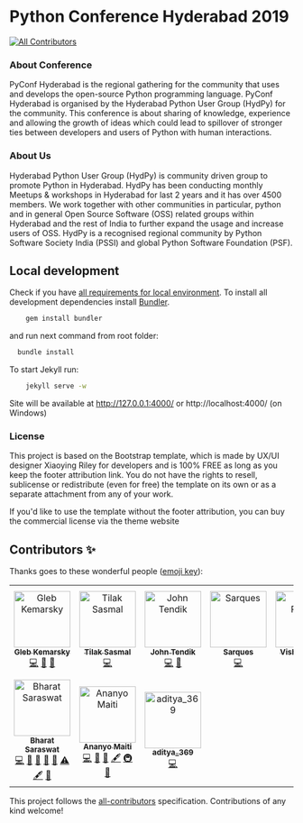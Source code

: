 # Python Conference Hyderabad 2019
[![All Contributors](https://img.shields.io/badge/all_contributors-10-orange.svg?style=flat-square)](#contributors)

### About Conference

PyConf Hyderabad is the regional gathering for the community that uses and develops the open-source Python programming language. PyConf Hyderabad is organised by the Hyderabad Python User Group (HydPy) for the community. This conference is about sharing of knowledge, experience and allowing the growth of ideas which could lead to spillover of stronger ties between developers and users of Python with human interactions.


### About Us

Hyderabad Python User Group (HydPy) is community driven group to promote Python in Hyderabad. HydPy has been conducting monthly Meetups & workshops in Hyderabad for last 2 years and it has over 4500 members. We work together with other communities in particular, python and in general Open Source Software (OSS) related groups within Hyderabad and the rest of India to further expand the usage and increase users of OSS. HydPy is a recognised regional community by Python Software Society India (PSSI) and global Python Software Foundation (PSF).


## Local development

Check if you have [all requirements for local environment](http://jekyllrb.com/docs/installation/).
To install all development dependencies install [Bundler](http://bundler.io/).
```bash
    gem install bundler
```
and run next command from root folder:

```bash
  bundle install
```  

To start Jekyll run:
```bash
    jekyll serve -w
```
Site will be available at http://127.0.0.1:4000/ or http://localhost:4000/ (on Windows)



### License
This project is based on the Bootstrap template, which is made by UX/UI designer Xiaoying Riley for developers and is 100% FREE as long as you keep the footer attribution link. You do not have the rights to resell, sublicense or redistribute (even for free) the template on its own or as a separate attachment from any of your work.

If you'd like to use the template without the footer attribution, you can buy the commercial license via the theme website
## Contributors ✨

Thanks goes to these wonderful people ([emoji key](https://allcontributors.org/docs/en/emoji-key)):

<!-- ALL-CONTRIBUTORS-LIST:START - Do not remove or modify this section -->
<!-- prettier-ignore -->
<table>
  <tr>
    <td align="center"><a href="http://glebkema.ru"><img src="https://avatars3.githubusercontent.com/u/3881568?v=4" width="100px;" alt="Gleb Kemarsky"/><br /><sub><b>Gleb Kemarsky</b></sub></a><br /><a href="https://github.com/HydPy/hydpyconf2019/commits?author=glebkema" title="Code">💻</a> <a href="#design-glebkema" title="Design">🎨</a> <a href="https://github.com/HydPy/hydpyconf2019/issues?q=author%3Aglebkema" title="Bug reports">🐛</a></td>
    <td align="center"><a href="https://tilak999.github.io"><img src="https://avatars0.githubusercontent.com/u/21053902?v=4" width="100px;" alt="Tilak Sasmal"/><br /><sub><b>Tilak Sasmal</b></sub></a><br /><a href="https://github.com/HydPy/hydpyconf2019/commits?author=Tilak999" title="Code">💻</a></td>
    <td align="center"><a href="http://johntendik.github.io/"><img src="https://avatars3.githubusercontent.com/u/4714913?v=4" width="100px;" alt="John Tendik"/><br /><sub><b>John Tendik</b></sub></a><br /><a href="https://github.com/HydPy/hydpyconf2019/commits?author=JohnTendik" title="Code">💻</a> <a href="https://github.com/HydPy/hydpyconf2019/issues?q=author%3AJohnTendik" title="Bug reports">🐛</a></td>
    <td align="center"><a href="https://github.com/saarques"><img src="https://avatars2.githubusercontent.com/u/29957378?v=4" width="100px;" alt="Sarques"/><br /><sub><b>Sarques</b></sub></a><br /><a href="https://github.com/HydPy/hydpyconf2019/commits?author=saarques" title="Code">💻</a></td>
    <td align="center"><a href="https://vishalpolley.github.io/"><img src="https://avatars1.githubusercontent.com/u/20622980?v=4" width="100px;" alt="Vishal Polley"/><br /><sub><b>Vishal Polley</b></sub></a><br /><a href="https://github.com/HydPy/hydpyconf2019/commits?author=vishalpolley" title="Code">💻</a></td>
    <td align="center"><a href="https://www.hackerearth.com/@jatin"><img src="https://avatars0.githubusercontent.com/u/14715892?v=4" width="100px;" alt="Jatin Goel"/><br /><sub><b>Jatin Goel</b></sub></a><br /><a href="https://github.com/HydPy/hydpyconf2019/commits?author=GoelJatin" title="Code">💻</a></td>
    <td align="center"><a href="https://github.com/inovizz"><img src="https://avatars3.githubusercontent.com/u/3849885?v=4" width="100px;" alt="Sanchit Balchandani"/><br /><sub><b>Sanchit Balchandani</b></sub></a><br /><a href="https://github.com/HydPy/hydpyconf2019/commits?author=inovizz" title="Code">💻</a> <a href="#design-inovizz" title="Design">🎨</a> <a href="#eventOrganizing-inovizz" title="Event Organizing">📋</a> <a href="#ideas-inovizz" title="Ideas, Planning, & Feedback">🤔</a> <a href="#projectManagement-inovizz" title="Project Management">📆</a></td>
  </tr>
  <tr>
    <td align="center"><a href="http://bhansa.github.io"><img src="https://avatars0.githubusercontent.com/u/9723884?v=4" width="100px;" alt="Bharat Saraswat"/><br /><sub><b>Bharat Saraswat</b></sub></a><br /><a href="https://github.com/HydPy/hydpyconf2019/commits?author=bhansa" title="Code">💻</a> <a href="#design-bhansa" title="Design">🎨</a> <a href="#ideas-bhansa" title="Ideas, Planning, & Feedback">🤔</a> <a href="https://github.com/HydPy/hydpyconf2019/issues?q=author%3Abhansa" title="Bug reports">🐛</a> <a href="#review-bhansa" title="Reviewed Pull Requests">👀</a> <a href="https://github.com/HydPy/hydpyconf2019/commits?author=bhansa" title="Tests">⚠️</a> <a href="#content-bhansa" title="Content">🖋</a> <a href="#maintenance-bhansa" title="Maintenance">🚧</a></td>
    <td align="center"><a href="https://ilovefoss.wordpress.com/"><img src="https://avatars1.githubusercontent.com/u/10486343?v=4" width="100px;" alt="Ananyo Maiti"/><br /><sub><b>Ananyo Maiti</b></sub></a><br /><a href="https://github.com/HydPy/hydpyconf2019/commits?author=ananyo2012" title="Code">💻</a> <a href="#review-ananyo2012" title="Reviewed Pull Requests">👀</a> <a href="https://github.com/HydPy/hydpyconf2019/issues?q=author%3Aananyo2012" title="Bug reports">🐛</a> <a href="#content-ananyo2012" title="Content">🖋</a> <a href="#infra-ananyo2012" title="Infrastructure (Hosting, Build-Tools, etc)">🚇</a> <a href="#maintenance-ananyo2012" title="Maintenance">🚧</a></td>
    <td align="center"><a href="https://github.com/aditya-369"><img src="https://avatars0.githubusercontent.com/u/16273418?v=4" width="100px;" alt="aditya_369"/><br /><sub><b>aditya_369</b></sub></a><br /><a href="https://github.com/HydPy/hydpyconf2019/commits?author=aditya-369" title="Code">💻</a></td>
  </tr>
</table>

<!-- ALL-CONTRIBUTORS-LIST:END -->

This project follows the [all-contributors](https://github.com/all-contributors/all-contributors) specification. Contributions of any kind welcome!